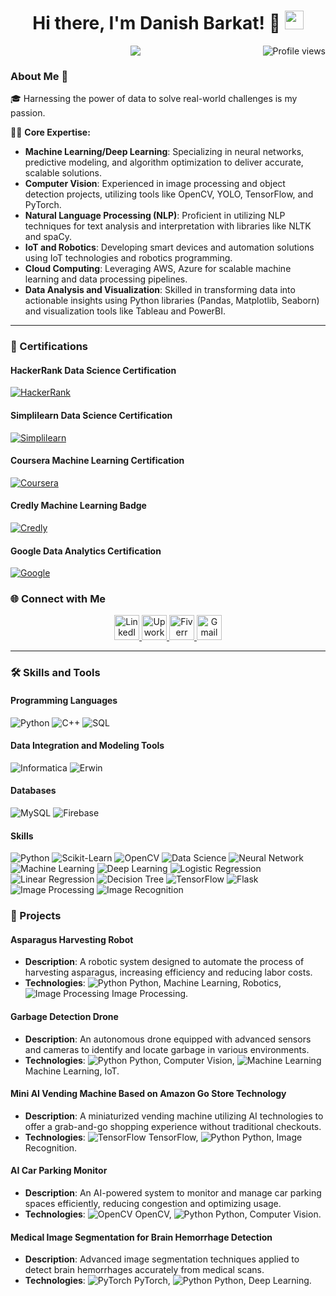 <h1 align="center">
  Hi there, I'm Danish Barkat! 👋
  <img src="https://media.giphy.com/media/hvRJCLFzcasrR4ia7z/giphy.gif" width="30px">
</h1>

<p align="center">
  <img src="https://github.com/Dan-445" alt="Profile views" align='right'/>
  <a href="https://github.com/Dan-445/Dan-445/">
    <img src="https://readme-typing-svg.herokuapp.com?lines=Data+Scientist+%26+MLOps+Engineer;Experienced+in+AWS+Machine+Learning;Deep+Learning+Specialist;Always+learning+new+things&center=true&width=380&height=45">
  </a>
</p>

### About Me 🚀

🎓 Harnessing the power of data to solve real-world challenges is my passion.

👨‍💻 **Core Expertise:**
- **Machine Learning/Deep Learning**: Specializing in neural networks, predictive modeling, and algorithm optimization to deliver accurate, scalable solutions.
- **Computer Vision**: Experienced in image processing and object detection projects, utilizing tools like OpenCV, YOLO, TensorFlow, and PyTorch.
- **Natural Language Processing (NLP)**: Proficient in utilizing NLP techniques for text analysis and interpretation with libraries like NLTK and spaCy.
- **IoT and Robotics**: Developing smart devices and automation solutions using IoT technologies and robotics programming.
- **Cloud Computing**: Leveraging AWS, Azure for scalable machine learning and data processing pipelines.
- **Data Analysis and Visualization**: Skilled in transforming data into actionable insights using Python libraries (Pandas, Matplotlib, Seaborn) and visualization tools like Tableau and PowerBI.

---

### 🚀 Certifications

#### HackerRank Data Science Certification
[![HackerRank](https://hrcdn.net/fcore/assets/brand/logo-new-white-green-a5cb16e0ae.svg)](https://www.hackerrank.com/certificates/830e4ddea406)

#### Simplilearn Data Science Certification
[![Simplilearn](https://www.simplilearn.com/ice9/assets/skillup-logo-new.svgz)](https://www.simplilearn.com/skillup-certificate-landing?token=eyJjb3Vyc2VfaWQiOiIxNzUyIiwiY2VydGlmaWNhdGVfdXJsIjoiaHR0cHM6XC9cL2NlcnRpZmljYXRlcy5zaW1wbGljZG4ubmV0XC9zaGFyZVwvdGh1bWJfNDEyODMyN18xNjc1MDI2MjMzLnBuZyIsInVzZXJuYW1lIjoiRGFuaXNoIEJhcmthdCAifQ)

#### Coursera Machine Learning Certification
[![Coursera](https://upload.wikimedia.org/wikipedia/commons/thu…o_600x600.svg/600px-Coursera-Logo_600x600.svg.png)](https://www.coursera.org/account/accomplishments/professional-cert/CPYBV7AEZU3Z)

#### Credly Machine Learning Badge
[![Credly](https://img.icons8.com/color/48/000000/credly.png)](https://www.credly.com/badges/8b701a99-1c79-4054-92ff-456e2d647236/linked_in_profile)

#### Google Data Analytics Certification
[![Google](https://img.icons8.com/color/48/000000/google-logo.png)](https://grow.google/dataanalytics/)

### 🌐 Connect with Me

<div align="center">
  <a href="https://www.linkedin.com/in/danish-barkat">
    <img src="https://img.icons8.com/color/48/000000/linkedin-circled--v3.gif" width="40" height="40" alt="LinkedIn"/>
  </a>
  <a href="https://www.upwork.com/freelancers/~01a9a00afda63ff8cf">
    <img src="https://icons-for-free.com/iff/png/256/Upwork-1329545834972375892.png" width="40" height="40" alt="Upwork"/>
  </a>
  <a href="https://www.fiverr.com/grayorb">
    <img src="https://img.icons8.com/color/48/000000/fiverr.png" width="40" height="40" alt="Fiverr"/>
  </a>
  <a href="mailto:barkatdanish44@gmail.com">
    <img src="https://img.icons8.com/fluency/48/000000/gmail-new.png" width="40" height="40" alt="Gmail"/>
  </a>
</div>

---

### 🛠️ Skills and Tools

#### Programming Languages
<p>
  <img alt="Python" src="https://img.shields.io/badge/Python-%233776AB.svg?style=for-the-badge&logo=python&logoColor=white">
  <img alt="C++" src="https://img.shields.io/badge/C++-%2300599C.svg?style=for-the-badge&logo=cplusplus&logoColor=white">
  <img alt="SQL" src="https://img.shields.io/badge/SQL-%2300f.svg?style=for-the-badge&logo=mysql&logoColor=white">
</p>

#### Data Integration and Modeling Tools
<p>
  <img alt="Informatica" src="https://img.shields.io/badge/Informatica-%23FFCA28.svg?style=for-the-badge&logo=informatica&logoColor=black">
  <img alt="Erwin" src="https://img.shields.io/badge/Erwin-%23FFCA28.svg?style=for-the-badge&logo=erwin&logoColor=black">
</p>

#### Databases
<p>
  <img alt="MySQL" src="https://img.shields.io/badge/MySQL-%234479A1.svg?style=for-the-badge&logo=mysql&logoColor=white">
  <img alt="Firebase" src="https://img.shields.io/badge/Firebase-%23FFCA28.svg?style=for-the-badge&logo=firebase&logoColor=black">
</p>

#### Skills
<p>
  <img alt="Python" src="https://img.shields.io/badge/Python-%233776AB.svg?style=for-the-badge&logo=python&logoColor=white">
  <img alt="Scikit-Learn" src="https://img.shields.io/badge/Scikit--Learn-%23F7931E.svg?style=for-the-badge&logo=scikit-learn&logoColor=white">
  <img alt="OpenCV" src="https://img.shields.io/badge/OpenCV-%235C3EE8.svg?style=for-the-badge&logo=opencv&logoColor=white">
  <img alt="Data Science" src="https://img.shields.io/badge/Data%20Science-%233776AB.svg?style=for-the-badge&logo=datascience&logoColor=white">
  <img alt="Neural Network" src="https://img.shields.io/badge/Neural%20Network-%233776AB.svg?style=for-the-badge&logo=neuralnetwork&logoColor=white">
  <img alt="Machine Learning" src="https://img.shields.io/badge/Machine%20Learning-%2300C853.svg?style=for-the-badge&logo=machinelearning&logoColor=white">
  <img alt="Deep Learning" src="https://img.shields.io/badge/Deep%20Learning-%2300C853.svg?style=for-the-badge&logo=deeplearning&logoColor=white">
  <img alt="Logistic Regression" src="https://img.shields.io/badge/Logistic%20Regression-%233776AB.svg?style=for-the-badge&logo=logisticregression&logoColor=white">
  <img alt="Linear Regression" src="https://img.shields.io/badge/Linear%20Regression-%233776AB.svg?style=for-the-badge&logo=linearregression&logoColor=white">
  <img alt="Decision Tree" src="https://img.shields.io/badge/Decision%20Tree-%233776AB.svg?style=for-the-badge&logo=decisiontree&logoColor=white">
  <img alt="TensorFlow" src="https://img.shields.io/badge/TensorFlow-%23FF6F00.svg?style=for-the-badge&logo=tensorflow&logoColor=white">
  <img alt="Flask" src="https://img.shields.io/badge/Flask-%23000.svg?style=for-the-badge&logo=flask&logoColor=white">
  <img alt="Image Processing" src="https://img.shields.io/badge/Image%20Processing-%235C3EE8.svg?style=for-the-badge&logo=imageprocessing&logoColor=white">
  <img alt="Image Recognition" src="https://img.shields.io/badge/Image%20Recognition-%235C3EE8.svg?style=for-the-badge&logo=imagerecognition&logoColor=white">
</p>

### 🚀 Projects

#### Asparagus Harvesting Robot
- **Description**: A robotic system designed to automate the process of harvesting asparagus, increasing efficiency and reducing labor costs.
- **Technologies**: ![Python](https://img.icons8.com/color/30/000000/python.png) Python,  Machine Learning,  Robotics, ![Image Processing](https://img.icons8.com/color/30/000000/image-processing.png) Image Processing.

#### Garbage Detection Drone
- **Description**: An autonomous drone equipped with advanced sensors and cameras to identify and locate garbage in various environments.
- **Technologies**: ![Python](https://img.icons8.com/color/30/000000/python.png) Python, Computer Vision, ![Machine Learning](https://img.icons8.com/color/30/000000/machine-learning.png) Machine Learning, IoT.

#### Mini AI Vending Machine Based on Amazon Go Store Technology
- **Description**: A miniaturized vending machine utilizing AI technologies to offer a grab-and-go shopping experience without traditional checkouts.
- **Technologies**: ![TensorFlow](https://img.icons8.com/color/30/000000/tensorflow.png) TensorFlow, ![Python](https://img.icons8.com/color/30/000000/python.png) Python, Image Recognition.

#### AI Car Parking Monitor
- **Description**: An AI-powered system to monitor and manage car parking spaces efficiently, reducing congestion and optimizing usage.
- **Technologies**: ![OpenCV](https://img.icons8.com/color/30/000000/opencv.png) OpenCV, ![Python](https://img.icons8.com/color/30/000000/python.png) Python, Computer Vision.

#### Medical Image Segmentation for Brain Hemorrhage Detection
- **Description**: Advanced image segmentation techniques applied to detect brain hemorrhages accurately from medical scans.
- **Technologies**: ![PyTorch](https://img.icons8.com/color/30/000000/pytorch.png) PyTorch, ![Python](https://img.icons8.com/color/30/000000/python.png) Python, Deep Learning.
